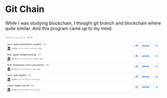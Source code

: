 # Git Chain

While I was studying blockchain, I thought git branch and blockchain
where quite similar. And this program came up to my mind.

![commits](commits.png)

